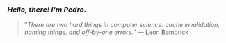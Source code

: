 ### *Hello, there! I'm Pedro.*
> ″*There are two hard things in computer science: cache invalidation, naming things, and off-by-one errors.*″
 — Leon Bambrick
